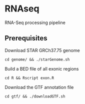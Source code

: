 # RNAseq
RNA-Seq processing pipeline


Prerequisites
-------------

Download STAR GRCh37.75 genome

`cd genome/ && ./starGenome.sh`

Build a BED file of all exonic regions

`cd R && Rscript exon.R`

Download the GTF annotation file

`cd gtf/ && ./downloadGTF.sh`
